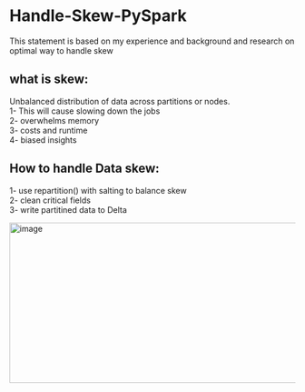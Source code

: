 # Handle-Skew-PySpark

This statement is based on my experience and background and research on optimal way to handle skew  

## what is skew:
Unbalanced distribution of data across partitions or nodes.   
1- This will cause slowing down the jobs  
2- overwhelms memory   
3- costs and runtime   
4- biased insights   

## How to handle Data skew:   
1- use repartition() with salting to balance skew   
2- clean critical fields   
3- write partitined data to Delta   


<img width="950" height="282" alt="image" src="https://github.com/user-attachments/assets/923b9234-a417-482b-9d84-db9e0c9d2a5f" />
